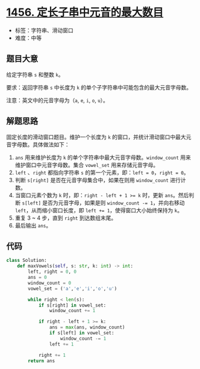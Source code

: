 # [1456. 定长子串中元音的最大数目](https://leetcode.cn/problems/maximum-number-of-vowels-in-a-substring-of-given-length/)

- 标签：字符串、滑动窗口
- 难度：中等

## 题目大意

给定字符串 `s` 和整数 `k`。

要求：返回字符串 `s` 中长度为 `k` 的单个子字符串中可能包含的最大元音字母数。

注意：英文中的元音字母为（`a`, `e`, `i`, `o`, `u`）。

## 解题思路

固定长度的滑动窗口题目。维护一个长度为 `k` 的窗口，并统计滑动窗口中最大元音字母数。具体做法如下：

1. `ans` 用来维护长度为 `k` 的单个字符串中最大元音字母数。`window_count` 用来维护窗口中元音字母数。集合 `vowel_set` 用来存储元音字母。
2. `left` 、`right` 都指向字符串 `s` 的第一个元素，即：`left = 0`，`right = 0`。
3. 判断 `s[right]` 是否在元音字母集合中，如果在则用 `window_count` 进行计数。
4. 当窗口元素个数为 `k` 时，即：`right - left + 1 >= k` 时，更新 `ans`。然后判断 `s[left]` 是否为元音字母，如果是则 `window_count -= 1`，并向右移动 `left`，从而缩小窗口长度，即 `left += 1`，使得窗口大小始终保持为 `k`。
5. 重复 3 ~ 4 步，直到 `right` 到达数组末尾。
6. 最后输出 `ans`。

## 代码

```python
class Solution:
    def maxVowels(self, s: str, k: int) -> int:
        left, right = 0, 0
        ans = 0
        window_count = 0
        vowel_set = ('a','e','i','o','u')

        while right < len(s):
            if s[right] in vowel_set:
                window_count += 1

            if right - left + 1 >= k:
                ans = max(ans, window_count)
                if s[left] in vowel_set:
                    window_count -= 1
                left += 1

            right += 1
        return ans
```

